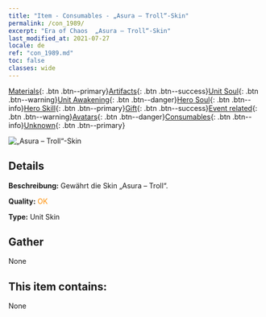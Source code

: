 ```yaml
---
title: "Item - Consumables - „Asura – Troll“-Skin"
permalink: /con_1989/
excerpt: "Era of Chaos  „Asura – Troll“-Skin"
last_modified_at: 2021-07-27
locale: de
ref: "con_1989.md"
toc: false
classes: wide
---
```

 [Materials](/ItemsDE/){: .btn .btn--primary}[Artifacts](/ItemsDE/Artifacts/){: .btn .btn--success}[Unit Soul](/ItemsDE/UnitSoul/){: .btn .btn--warning}[Unit Awakening](/ItemsDE/UnitAwakening/){: .btn .btn--danger}[Hero Soul](/ItemsDE/HeroSoul/){: .btn .btn--info}[Hero Skill](/ItemsDE/HeroSkill/){: .btn .btn--primary}[Gift](/ItemsDE/Gift/){: .btn .btn--success}[Event related](/ItemsDE/Events/){: .btn .btn--warning}[Avatars](/ItemsDE/Avatars/){: .btn .btn--danger}[Consumables](/ItemsDE/Consumables/){: .btn .btn--info}[Unknown](/ItemsDE/Unknown/){: .btn .btn--primary}

 ![„Asura – Troll“-Skin](/images/u/ti_suoerjurenpifu.jpg)

## Details
 **Beschreibung:** Gewährt die Skin „Asura – Troll“.

 **Quality:** <span style="color: #FF8C00">OK</span>

 **Type:** Unit Skin

## Gather

  None

## This item contains:

  None

